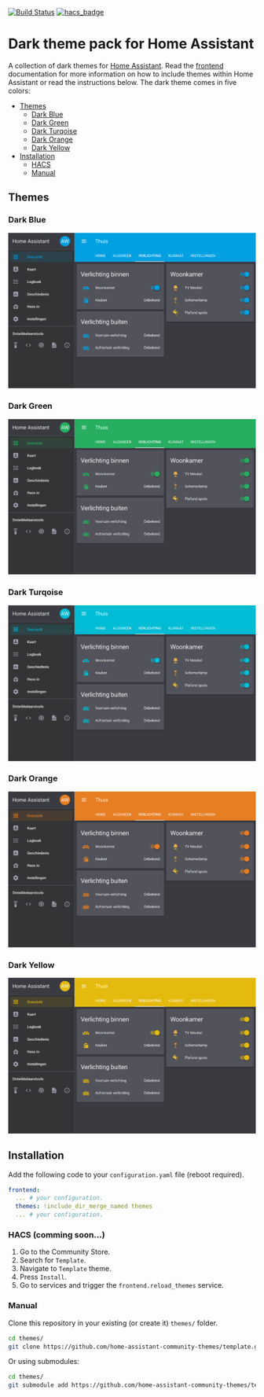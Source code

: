 [![Build Status](https://www.travis-ci.org/awolkers/home-assistant-themes.svg?branch=master)](https://www.travis-ci.org/awolkers/home-assistant-themes)
[![hacs_badge](https://img.shields.io/badge/HACS-Custom-orange.svg)](https://github.com/custom-components/hacs)

# Dark theme pack for Home Assistant
A collection of dark themes for [Home Assistant](https://www.home-assistant.io/). Read the [frontend](https://www.home-assistant.io/components/frontend/) documentation for more information on how to include themes within Home Assistant or read the instructions below. The dark theme comes in five colors:

* [Themes](#themes)
    * [Dark Blue](#dark-blue)
    * [Dark Green](#dark-green)
    * [Dark Turqoise](#dark-turqoise)
    * [Dark Orange](#dark-orange)
    * [Dark Yellow](#dark-yellow)
* [Installation](#installation)
    * [HACS](#hacs)
    * [Manual](#manual)

## Themes

### Dark Blue
![alt text](https://raw.githubusercontent.com/awolkers/home-assistant-themes/master/examples/dark_blue.png)

### Dark Green
![alt text](https://raw.githubusercontent.com/awolkers/home-assistant-themes/master/examples/dark_green.png)

### Dark Turqoise
![alt text](https://raw.githubusercontent.com/awolkers/home-assistant-themes/master/examples/dark_turqoise.png)

### Dark Orange
![alt text](https://raw.githubusercontent.com/awolkers/home-assistant-themes/master/examples/dark_orange.png)

### Dark Yellow
![alt text](https://raw.githubusercontent.com/awolkers/home-assistant-themes/master/examples/dark_yellow.png)

## Installation

Add the following code to your `configuration.yaml` file (reboot required).

```yaml
frontend:
  ... # your configuration.
  themes: !include_dir_merge_named themes
  ... # your configuration.
```

### HACS (comming soon...)

1. Go to the Community Store.
2. Search for `Template`.
3. Navigate to `Template` theme.
4. Press `Install`.
6. Go to services and trigger the `frontend.reload_themes` service.

### Manual

Clone this repository in your existing (or create it) `themes/` folder.

```bash
cd themes/
git clone https://github.com/home-assistant-community-themes/template.git
```

Or using submodules:

```bash
cd themes/
git submodule add https://github.com/home-assistant-community-themes/template.git
```
